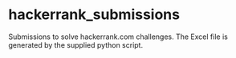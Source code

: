 # hackerrank_submissions
Submissions to solve hackerrank.com challenges. The Excel file is generated by the supplied python script.
